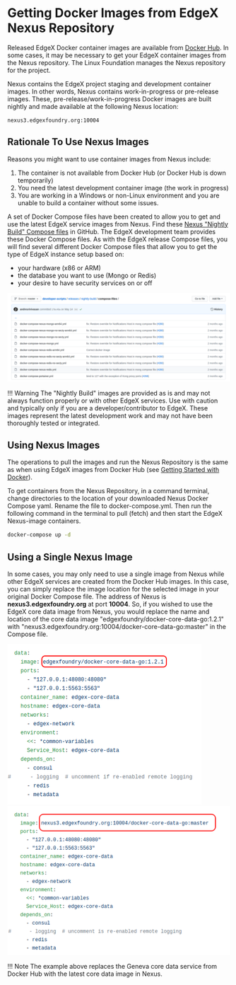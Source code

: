 # Getting Docker Images from EdgeX Nexus Repository

Released EdgeX Docker container images are available from [Docker Hub](https://hub.docker.com/search?q=edgexfoundry&type=image).  In some cases, it may be necessary to get your EdgeX container images from the Nexus repository.  The Linux Foundation manages the Nexus repository for the project.

Nexus contains the EdgeX project staging and development container images. In other words, Nexus contains work-in-progress or pre-release images.  These, pre-release/work-in-progress Docker images are built nightly and made available at the following Nexus location:

```
nexus3.edgexfoundry.org:10004
```

## Rationale To Use Nexus Images

Reasons you might want to use container images from Nexus include:

1.  The container is not available from Docker Hub (or Docker Hub is down temporarily)
2.  You need the latest development container image (the work in progress)
3.  You are working in a Windows or non-Linux environment and you are unable to build a container without some issues.

A set of Docker Compose files have been created to allow you to get and use the latest EdgeX service images from Nexus.  Find these [Nexus "Nightly Build" Compose files](https://github.com/edgexfoundry/developer-scripts/tree/master/releases/nightly-build/compose-files) in GitHub.  The EdgeX development team provides these Docker Compose files.  As with the EdgeX release Compose files, you will find several different Docker Compose files that allow you to get the type of EdgeX instance setup based on: 

- your hardware (x86 or ARM)
- the database you want to use (Mongo or Redis)
- your desire to have security services on or off

![image](EdgeX_GettingStartedNexusCompose.png)

!!! Warning
    The "Nightly Build" images are provided as is and may not always function properly or with other EdgeX services.  Use with caution and typically only if you are a developer/contributor to EdgeX. These images represent the latest development work and may not have been thoroughly tested or integrated.

## Using Nexus Images
The operations to pull the images and run the Nexus Repository is the same as when using EdgeX images from Docker Hub (see [Getting Started with Docker](./Ch-GettingStartedUsers.md#run-edgex-foundry)).

To get containers from the Nexus Repository, in a command terminal, change directories to the location of your downloaded Nexus Docker Compose yaml.  Rename the file to docker-compose.yml.  Then run the following command in the terminal to pull (fetch) and then start the EdgeX Nexus-image containers.

``` bash
docker-compose up -d
```

## Using a Single Nexus Image
In some cases, you may only need to use a single image from Nexus while other EdgeX services are created from the Docker Hub images.  In this case, you can simply replace the image location for the selected image in your original Docker Compose file.  The address of Nexus is **nexus3.edgexfoundry.org** at port **10004**.  So, if you wished to use the EdgeX core data image from Nexus, you would replace the name and location of the core data image "edgexfoundry/docker-core-data-go:1.2.1" with "nexus3.edgexfoundry.org:10004/docker-core-data-go:master" in the Compose file.

![image](EdgeX_GettingStartedChangeToNexus.png)
![image](EdgeX_GettingStartedNexusComposeNew.png)

!!! Note
    The example above replaces the Geneva core data service from Docker Hub with the latest core data image in Nexus. 
